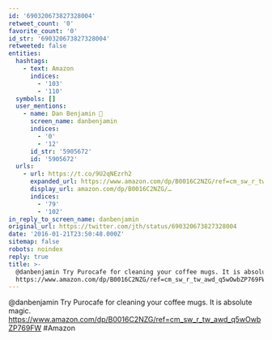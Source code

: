 ```yaml
---
id: '690320673827328004'
retweet_count: '0'
favorite_count: '0'
id_str: '690320673827328004'
retweeted: false
entities:
  hashtags:
    - text: Amazon
      indices:
        - '103'
        - '110'
  symbols: []
  user_mentions:
    - name: Dan Benjamin 👻
      screen_name: danbenjamin
      indices:
        - '0'
        - '12'
      id_str: '5905672'
      id: '5905672'
  urls:
    - url: https://t.co/9U2qNEzrh2
      expanded_url: https://www.amazon.com/dp/B0016C2NZG/ref=cm_sw_r_tw_awd_q5wOwbZP769FW
      display_url: amazon.com/dp/B0016C2NZG/…
      indices:
        - '79'
        - '102'
in_reply_to_screen_name: danbenjamin
original_url: https://twitter.com/jth/status/690320673827328004
date: '2016-01-21T23:50:48.000Z'
sitemap: false
robots: noindex
reply: true
title: >-
  @danbenjamin Try Purocafe for cleaning your coffee mugs. It is absolute magic.
  https://www.amazon.com/dp/B0016C2NZG/ref=cm_sw_r_tw_awd_q5wOwbZP769FW…
---
```


@danbenjamin Try Purocafe for cleaning your coffee mugs. It is absolute magic. https://www.amazon.com/dp/B0016C2NZG/ref=cm_sw_r_tw_awd_q5wOwbZP769FW #Amazon